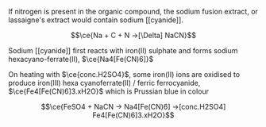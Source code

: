 If nitrogen is present in the organic compound, the sodium fusion extract, or lassaigne's extract would contain sodium [[cyanide]].

$$\ce{Na + C + N ->[\Delta] NaCN}$$

Sodium [[cyanide]] first reacts with iron(II) sulphate and forms sodium hexacyano-ferrate(II), $\ce{Na4[Fe(CN)6]}$

On heating with $\ce{conc.H2SO4}$, some iron(II) ions are oxidised to produce iron(III) hexa cyanoferrate(II) / ferric ferrocyanide, 
$\ce{Fe4[Fe(CN)6]3.xH2O}$ which is Prussian blue in colour

$$\ce{FeSO4 + NaCN -> Na4[Fe(CN)6] ->[conc.H2SO4] Fe4[Fe(CN)6]3.xH2O}$$

